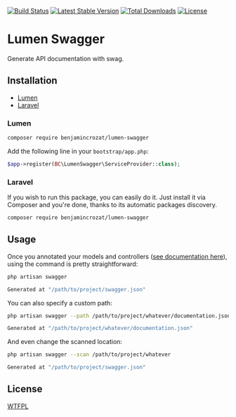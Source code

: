 [![Build Status](https://travis-ci.org/benjamincrozat/lumen-swagger.svg?branch=master)](https://travis-ci.org/benjamincrozat/lumen-swagger)
[![Latest Stable Version](https://poser.pugx.org/benjamincrozat/lumen-swagger/v/stable)](https://packagist.org/packages/benjamincrozat/lumen-swagger)
[![Total Downloads](https://poser.pugx.org/benjamincrozat/lumen-swagger/downloads)](https://packagist.org/packages/benjamincrozat/lumen-swagger)
[![License](https://poser.pugx.org/benjamincrozat/lumen-swagger/license)](https://packagist.org/packages/benjamincrozat/lumen-swagger)

# Lumen Swagger

Generate API documentation with swag.

## Installation

- [Lumen](#lumen)
- [Laravel](#laravel)

### Lumen

```bash
composer require benjamincrozat/lumen-swagger
```

Add the following line in your `bootstrap/app.php`:

```php
$app->register(BC\LumenSwagger\ServiceProvider::class);
```

### Laravel

If you wish to run this package, you can easily do it. Just install it via Composer and you're done, thanks to its automatic packages discovery.

```bash
composer require benjamincrozat/lumen-swagger
```

## Usage

Once you annotated your models and controllers ([see documentation here](https://github.com/zircote/swagger-php)), using the command is pretty straightforward:

```bash
php artisan swagger

Generated at "/path/to/project/swagger.json"
```

You can also specify a custom path:

```bash
php artisan swagger --path /path/to/project/whatever/documentation.json

Generated at "/path/to/project/whatever/documentation.json"
```

And even change the scanned location:

```bash
php artisan swagger --scan /path/to/project/whatever

Generated at "/path/to/project/swagger.json"
```

## License

[WTFPL](http://www.wtfpl.net/txt/copying/)
